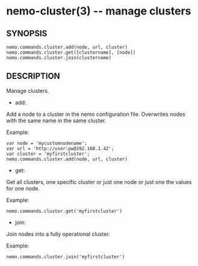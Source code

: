 nemo-cluster(3) -- manage clusters
==================================

## SYNOPSIS

    nemo.commands.cluster.add(node, url, cluster)
    nemo.commands.cluster.get([clustername], [node])
    nemo.commands.cluster.join(clustername)


## DESCRIPTION

Manage clusters.

  - add:

Add a node to a cluster in the nemo configuration file. Overwrites
nodes with the same name in the same cluster.

Example:

    var node = 'mycustomnodename';
    var url = 'http://user:pw@192.168.1.42';
    var cluster = 'myfirstcluster';
    nemo.commands.cluster.add(node, url, cluster)

  - get:

Get all clusters, one specific cluster or just one node or just one
the values for one node.

Example:

    nemo.commands.cluster.get('myfirstcluster')

  - join:

Join nodes into a fully operational cluster.

Example:

    nemo.commands.cluster.join('myfirstcluster')

